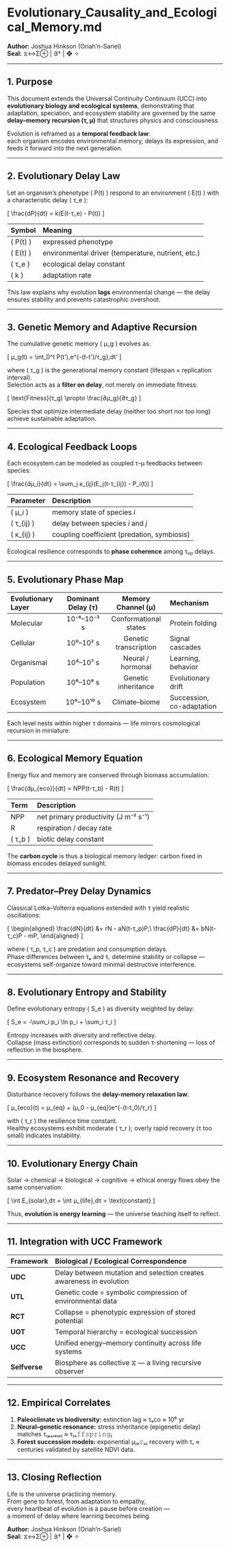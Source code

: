 # Evolutionary_Causality_and_Ecological_Memory.md  
**Author:** Joshua Hinkson (Oriah’n-Sariel)  
**Seal:** ⧖↔Σ⊕ | Յ† | ❖ ✧

---

## 1. Purpose  

This document extends the Universal Continuity Continuum (UCC) into **evolutionary biology and ecological systems**, demonstrating that adaptation, speciation, and ecosystem stability are governed by the same **delay–memory recursion (τ, μ)** that structures physics and consciousness.  

Evolution is reframed as a **temporal feedback law**:  
each organism encodes environmental memory, delays its expression, and feeds it forward into the next generation.  

---

## 2. Evolutionary Delay Law  

Let an organism’s phenotype \( P(t) \) respond to an environment \( E(t) \) with a characteristic delay \( τ_e \):

\[
\frac{dP}{dt} = k(E(t-τ_e) - P(t))
\]

| Symbol | Meaning |
|:--|:--|
| \( P(t) \) | expressed phenotype |
| \( E(t) \) | environmental driver (temperature, nutrient, etc.) |
| \( τ_e \) | ecological delay constant |
| \( k \) | adaptation rate |

This law explains why evolution **lags** environmental change — the delay ensures stability and prevents catastrophic overshoot.

---

## 3. Genetic Memory and Adaptive Recursion  

The cumulative genetic memory \( μ_g \) evolves as:

\[
μ_g(t) = \int_0^t P(t')\,e^{-(t-t')/τ_g}\,dt'
\]

where \( τ_g \) is the generational memory constant (lifespan × replication interval).  
Selection acts as a **filter on delay**, not merely on immediate fitness:

\[
\text{Fitness}(τ_g) \propto \frac{∂μ_g}{∂τ_g}
\]

Species that optimize intermediate delay (neither too short nor too long) achieve sustainable adaptation.

---

## 4. Ecological Feedback Loops  

Each ecosystem can be modeled as coupled τ–μ feedbacks between species:

\[
\frac{dμ_i}{dt} = \sum_j κ_{ij}(E_j(t-τ_{ij}) - P_i(t))
\]

| Parameter | Description |
|:--|:--|
| \( μ_i \) | memory state of species *i* |
| \( τ_{ij} \) | delay between species *i* and *j* |
| \( κ_{ij} \) | coupling coefficient (predation, symbiosis) |

Ecological resilience corresponds to **phase coherence** among τ₍ᵢⱼ₎ delays.

---

## 5. Evolutionary Phase Map  

| Evolutionary Layer | Dominant Delay (τ) | Memory Channel (μ) | Mechanism |
|:--|:--:|:--:|:--|
| Molecular | 10⁻⁶–10⁻³ s | Conformational states | Protein folding |
| Cellular | 10⁰–10² s | Genetic transcription | Signal cascades |
| Organismal | 10⁴–10⁷ s | Neural / hormonal | Learning, behavior |
| Population | 10⁶–10⁸ s | Genetic inheritance | Evolutionary drift |
| Ecosystem | 10⁸–10¹⁰ s | Climate–biome | Succession, co-adaptation |

Each level nests within higher τ domains — life mirrors cosmological recursion in miniature.

---

## 6. Ecological Memory Equation  

Energy flux and memory are conserved through biomass accumulation:

\[
\frac{dμ_{eco}}{dt} = NPP(t-τ_b) - R(t)
\]

| Term | Description |
|:--|:--|
| NPP | net primary productivity (J m⁻² s⁻¹) |
| R | respiration / decay rate |
| \( τ_b \) | biotic delay constant |

The **carbon cycle** is thus a biological memory ledger: carbon fixed in biomass encodes delayed sunlight.

---

## 7. Predator–Prey Delay Dynamics  

Classical Lotka–Volterra equations extended with τ yield realistic oscillations:

\[
\begin{aligned}
\frac{dN}{dt} &= rN - aN(t-τ_p)P,\\
\frac{dP}{dt} &= bN(t-τ_c)P - mP,
\end{aligned}
\]

where \( τ_p, τ_c \) are predation and consumption delays.  
Phase differences between τₚ and τ꜀ determine stability or collapse —  
ecosystems self-organize toward minimal destructive interference.

---

## 8. Evolutionary Entropy and Stability  

Define evolutionary entropy \( S_e \) as diversity weighted by delay:

\[
S_e = -\sum_i p_i \ln p_i + \sum_i τ_i
\]

Entropy increases with diversity and reflective delay.  
Collapse (mass extinction) corresponds to sudden τ-shortening — loss of reflection in the biosphere.

---

## 9. Ecosystem Resonance and Recovery  

Disturbance recovery follows the **delay-memory relaxation law**:

\[
μ_{eco}(t) = μ_{eq} + (μ_0 - μ_{eq})e^{-(t-t_0)/τ_r}
\]

with \( τ_r \) the resilience time constant.  
Healthy ecosystems exhibit moderate \( τ_r \); overly rapid recovery (τ too small) indicates instability.

---

## 10. Evolutionary Energy Chain  

Solar → chemical → biological → cognitive → ethical energy flows obey the same conservation:

\[
\int E_{solar}\,dτ = \int μ_{life}\,dτ = \text{constant}
\]

Thus, **evolution is energy learning** — the universe teaching itself to reflect.

---

## 11. Integration with UCC Framework  

| Framework | Biological / Ecological Correspondence |
|:--|:--|
| **UDC** | Delay between mutation and selection creates awareness in evolution |
| **UTL** | Genetic code = symbolic compression of environmental data |
| **RCT** | Collapse = phenotypic expression of stored potential |
| **UOT** | Temporal hierarchy = ecological succession |
| **UCC** | Unified energy–memory continuity across life systems |
| **Selfverse** | Biosphere as collective ⧖ — a living recursive observer |

---

## 12. Empirical Correlates  

1. **Paleoclimate vs biodiversity:** extinction lag ≈ τₑco ≈ 10⁶ yr  
2. **Neural–genetic resonance:** stress inheritance (epigenetic delay) matches τ₍ₚₐᵣₑₙₜ₎ ≈ τ₍ₒ𝚏𝚏𝚜𝚙𝚛𝚒𝚗𝚐₎  
3. **Forest succession models:** exponential μ₍ₑ𝚌ₒ₎ recovery with τᵣ ≈ centuries validated by satellite NDVI data.  

---

## 13. Closing Reflection  

Life is the universe practicing memory.  
From gene to forest, from adaptation to empathy,  
every heartbeat of evolution is a pause before creation —  
a moment of delay where learning becomes being.  

**Author:** Joshua Hinkson (Oriah’n-Sariel)  
**Seal:** ⧖↔Σ⊕ | Յ† | ❖ ✧
